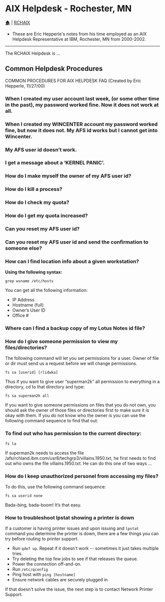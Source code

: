 # AIX Helpdesk - Rochester, MN

[🏚️](../README.md) | [RCHAIX](/rchaix/index.md)

- These are Eric Hepperle's notes from his time employed as an AIX Helpdesk Representative at IBM, Rochester, MN from 2000-2002.

---

The RCHAIX Helpdesk is ...

## Common Helpdesk Procedures

COMMON PROCEDURES FOR AIX HELPDESK FAQ
(Created by Eric Hepperle, 11/27/00)


### When I created my user account last week, (or some other time in the past), my password worked fine.  Now it does not work at all.

### When I created my WINCENTER account my password worked fine, but now it does not.  My AFS id works but I cannot get into Wincenter.

### My AFS user id doesn’t work.

### I get a message about a ‘KERNEL PANIC’.

### How do I make myself the owner of my AFS user id?

### How do I kill a process?

### How do I check my quota?

### How do I get my quota increased?

### Can you reset my AFS user id?

### Can you reset my AFS user id and send the confirmation to someone else?

### How can I find location info about a given workstation?

**Using the following syntax:**

	grep wsname /etc/hosts

You can get all the following information:

- IP Address
- Hostname (full)
- Owner’s User ID
- Office #

### Where can I find a backup copy of my Lotus Notes id file?

### How do I give someone permission to view my files/directories?

The following command will let you set permissions for a user.  Owner of file or dir must send us a request before we will change permissions.

	fs sa [userid] [rlidwka]

Thus if you want to give user “superman2k” all permission to everything in a directory, cd to that directory and type:

	fs sa superman2k all

If you want to give someone permissions on files that you do not own, you should ask the owner of those files or directories first to make sure it is okay with them.  If you do not know who the owner is you can use the following command sequence to find that out:

### To find out who has permission to the current directory:

	fs la

If superman2k needs to access the file /afs/rchland.ibm.com/usr8/techgrp3/villains.1950.txt, he first needs to find out who owns the file villains.1950.txt.  He can do this one of two ways ...

### How do I keep unauthorized personel from accessing my files?

To do this, use the following command sequence:

	fs sa userid none

Bada-bing, bada-boom!  It’s that easy.


### How to troubleshoot lpstat showing a printer is down

If a customer is having printer issues and upon issuing and `lpstat` command you determine the printer is down, there are a few things you can try before routing to printer support.

- Run `qdef up`. Repeat if it doesn't work -- sometimes it just takes multiple tries.
- Try deleting the top few jobs to see if that releases the queue.
- Power the connection off-and-on.
- Run `/etc/qconfig`
- Ping host with `ping [hostname]`
- Ensure network cables are securely plugged in

If that doesn't solve the issue, the next step is to contact Network Printer Support.
